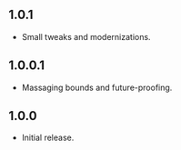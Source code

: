 ## 1.0.1

- Small tweaks and modernizations.

## 1.0.0.1

- Massaging bounds and future-proofing.

## 1.0.0

- Initial release.
